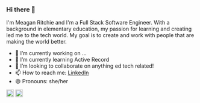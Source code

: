 ### Hi there 👋

I'm Meagan Ritchie and I'm a Full Stack Software Engineer. With a background in elementary education, my passion for learning and creating led me to the tech world. My goal is to create and work with people that are making the world better. 

- 🔭 I’m currently working on ...
- 🌱 I’m currently learning Active Record 
- 👯 I’m looking to collaborate on anything ed tech related!
- 📫 How to reach me: [LinkedIn](https://www.linkedin.com/in/meagan-ritchie-tech/)
- 😄 Pronouns: she/her

<img height="20" src="https://www.pngix.com/pngfile/middle/150-1506301_computer-icons-logo-brand-javascript-angle-javascript-logo.png"> <img height="20" src="https://img.favpng.com/4/13/16/ruby-on-rails-logo-programming-language-rubygems-png-favpng-WhQbCrZxcK4rVV4XP3x5JFYTF.jpg">

